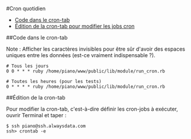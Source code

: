 #Cron quotidien

* [Code dans le cron-tab](#code_crontab)
* [Édition de la cron-tab pour modifier les jobs cron](#editer_cron_tab)


<a name='code_crontab'></a>
##Code dans le cron-tab

Note : Afficher les caractères invisibles pour être sûr d'avoir des espaces uniques entre les données (est-ce vraiment indispensable ?).

    # Tous les jours
    0 0 * * * ruby /home/piano/www/public/lib/module/run_cron.rb
    
    # Toutes les heures (pour les tests)
    0 * * * * ruby /home/piano/www/public/lib/module/run_cron.rb

<a name='editer_cron_tab'></a>
##Édition de la cron-tab

Pour modifier la cron-tab, c'est-à-dire définir les cron-jobs à exécuter, ouvrir Terminal et taper&nbsp;:

    $ ssh piano@ssh.alwaysdata.com
    ssh> crontab -e